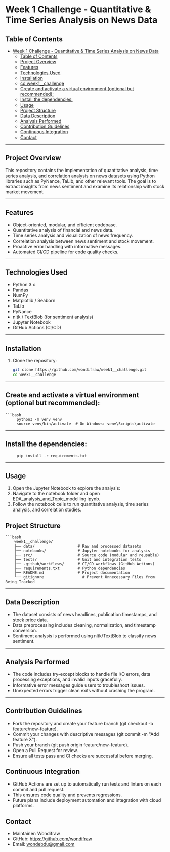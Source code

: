 # Week 1 Challenge - Quantitative & Time Series Analysis on News Data

## Table of Contents
- [Week 1 Challenge - Quantitative \& Time Series Analysis on News Data](#week-1-challenge---quantitative--time-series-analysis-on-news-data)
  - [Table of Contents](#table-of-contents)
  - [Project Overview](#project-overview)
  - [Features](#features)
  - [Technologies Used](#technologies-used)
  - [Installation](#installation)
  - [cd week1\_\_challenge](#cd-week1__challenge)
  - [Create and activate a virtual environment (optional but recommended):](#create-and-activate-a-virtual-environment-optional-but-recommended)
  - [Install the dependencies:](#install-the-dependencies)
  - [Usage](#usage)
  - [Project Structure](#project-structure)
  - [Data Description](#data-description)
  - [Analysis Performed](#analysis-performed)
  - [Contribution Guidelines](#contribution-guidelines)
  - [Continuous Integration](#continuous-integration)
  - [Contact](#contact)

---

## Project Overview

This repository contains the implementation of quantitative analysis, time series analysis, and correlation analysis on news datasets using Python libraries such as PyNance, TaLib, and other relevant tools. The goal is to extract insights from news sentiment and examine its relationship with stock market movement.

---

## Features

- Object-oriented, modular, and efficient codebase.
- Quantitative analysis of financial and news data.
- Time series analysis and visualization of news frequency.
- Correlation analysis between news sentiment and stock movement.
- Proactive error handling with informative messages.
- Automated CI/CD pipeline for code quality checks.

---

## Technologies Used

- Python 3.x  
- Pandas  
- NumPy  
- Matplotlib / Seaborn  
- TaLib  
- PyNance  
- nltk / TextBlob (for sentiment analysis)  
- Jupyter Notebook  
- GitHub Actions (CI/CD)
---

## Installation

1. Clone the repository:

   ```bash
   git clone https://github.com/wondifraw/week1__challenge.git
   cd week1__challenge
---
## Create and activate a virtual environment (optional but recommended):
    ```bash
         python3 -m venv venv
         source venv/bin/activate  # On Windows: venv\Scripts\activate
---
## Install the dependencies:
         pip install -r requirements.txt

--- 
## Usage
1. Open the Jupyter Notebook to explore the analysis:
2. Navigate to the notebook folder and open EDA_analysis_and_Topic_modelling ipynb.
3. Follow the notebook cells to run quantitative analysis, time series analysis, and correlation studies.
## Project Structure
    ```bash
        week1__challenge/
        ├── data/                   # Raw and processed datasets
        ├── notebooks/              # Jupyter notebooks for analysis
        ├── src/                    # Source code (modular and reusable)
        ├── tests/                  # Unit and integration tests
        ├── .github/workflows/      # CI/CD workflows (GitHub Actions)
        ├── requirements.txt        # Python dependencies
        ├── README.md               # Project documentation
        └── gitignore                 # Prevent Unnecessary Files from Being Tracked
--- 
## Data Description
* The dataset consists of news headlines, publication timestamps, and stock price data.
* Data preprocessing includes cleaning, normalization, and timestamp conversion.
* Sentiment analysis is performed using nltk/TextBlob to classify news sentiment.
---
## Analysis Performed
* The code includes try-except blocks to handle file I/O errors, data processing exceptions, and invalid inputs gracefully.
* Informative error messages guide users to troubleshoot issues.
* Unexpected errors trigger clean exits without crashing the program.
---
## Contribution Guidelines
 * Fork the repository and create your feature branch (git checkout -b feature/new-feature).
 * Commit your changes with descriptive messages (git commit -m "Add feature X").
 * Push your branch (git push origin feature/new-feature).
 * Open a Pull Request for review.
 * Ensure all tests pass and CI checks are successful before merging.
## Continuous Integration
  * GitHub Actions are set up to automatically run tests and linters on each commit and pull request.
  * This ensures code quality and prevents regressions.
  * Future plans include deployment automation and integration with cloud platforms.
## Contact
   * Maintainer: Wondifraw
   * GitHub: https://github.com/wondifraw
   * Email: wondebdu@gmail.com